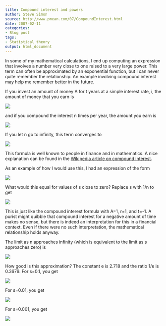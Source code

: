 ```yaml
---
title: Compound interest and powers
author: Steve Simon
source: http://www.pmean.com/07/CompoundInterest.html
date: 2007-02-11
categories:
- Blog post
tags:
- Statistical theory
output: html_document
---
```

In some of my mathematical calculations, I end up computing an
expression that involves a number very close to one raised to a very
large power. This term can often be approximated by an exponential
function, but I can never quite remember the relationship. An example
involving compound interest may help me remember better in the future.

<!---More--->

If you invest an amount of money A for t years at a simple interest
rate, i, the amount of money that you earn is

![](http://www.pmean.com/new-images/07/CompoundInterest01.gif)

and if you compound the interest n times per year, the amount you earn
is

![](http://www.pmean.com/new-images/07/CompoundInterest02.gif)

If you let n go to infinity, this term converges to

![](http://www.pmean.com/new-images/07/CompoundInterest03.gif)

This formula is well known to people in finance and in mathematics. A
nice explanation can be found in the [Wikipedia article on compound
interest](http://en.wikipedia.org/wiki/Compound_interest).

As an example of how I would use this, I had an expression of the form

![](http://www.pmean.com/new-images/07/CompoundInterest04.gif)

What would this equal for values of s close to zero? Replace s with 1/n
to get

![](http://www.pmean.com/new-images/07/CompoundInterest05.gif)

This is just like the compound interest formula with A=1, r=1, and t=-1.
A purist might quibble that compound interest for a negative amount of
time makes no sense, but there is indeed an interpretation for this in a
financial context. Even if there were no such interpretation, the
mathematical relationship holds anyway.

The limit as n approaches infinity (which is equivalent to the limit as
s approaches zero) is

![](http://www.pmean.com/new-images/07/CompoundInterest06.gif)

How good is this approximation? The constant e is 2.718 and the ratio
1/e is 0.3679. For s=0.1, you get

![](http://www.pmean.com/new-images/07/CompoundInterest07.gif)

  For s=0.01, you get

![](http://www.pmean.com/new-images/07/CompoundInterest08.gif)

For s=0.001, you get

![](http://www.pmean.com/new-images/07/CompoundInterest09.gif)
